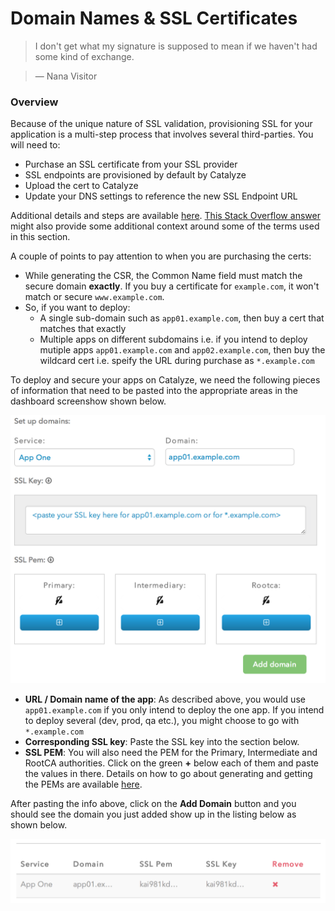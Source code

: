 # Domain Names & SSL Certificates

> I don't get what my signature is supposed to mean if we haven't had some kind of exchange.

> — Nana Visitor

### Overview

Because of the unique nature of SSL validation, provisioning SSL for your application is a multi-step process that involves several third-parties. You will need to:
- Purchase an SSL certificate from your SSL provider
- SSL endpoints are provisioned by default by Catalyze
- Upload the cert to Catalyze
- Update your DNS settings to reference the new SSL Endpoint URL

Additional details and steps are available [here](https://devcenter.heroku.com/articles/ssl-endpoint). [This Stack Overflow answer](http://serverfault.com/questions/9708/what-is-a-pem-file-and-how-does-it-differ-from-other-openssl-generated-key-file) might also provide some additional context around some of the terms used in this section. 


A couple of points to pay attention to when you are purchasing the certs:
- While generating the CSR, the Common Name field must match the secure domain **exactly**. If you buy a certificate for `example.com`, it won't match or secure `www.example.com`. 
- So, if you want to deploy:
	- A single sub-domain such as `app01.example.com`, then buy a cert that matches that exactly
	- Multiple apps on different subdomains i.e. if you intend to deploy mutiple apps `app01.example.com` and `app02.example.com`, then buy the wildcard cert i.e. speify the URL during purchase as `*.example.com`

To deploy and secure your apps on Catalyze, we need the following pieces of information that need to be pasted into the appropriate areas in the dashboard screenshow shown below.

![Certs and domains](../pics/domains.certs.png)

- **URL / Domain name of the app**: As described above, you would use `app01.example.com` if you only intend to deploy the one app. If you intend to deploy several (dev, prod, qa etc.), you might choose to go with `*.example.com`
- **Corresponding SSL key**: Paste the SSL key into the section below.
- **SSL PEM**: You will also need the PEM for the Primary, Intermediate and RootCA authorities. Click on the green **+** below each of them and paste the values in there. Details on how to go about generating and getting the PEMs are available [here](https://www.digicert.com/ssl-support/pem-ssl-creation.htm).

After pasting the info above, click on the **Add Domain** button and you should see the domain you just added show up in the listing below as shown below.

![Certs and domains listing](../pics/domain.listing.png)

